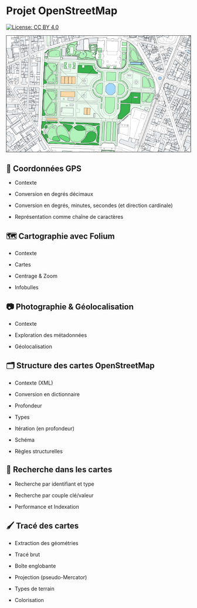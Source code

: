 Projet OpenStreetMap
================================================================================

[![License: CC BY 4.0](https://img.shields.io/badge/License-CC_BY_4.0-blue.svg)](https://creativecommons.org/licenses/by/4.0/)

<p align="center">
  <img src="images/Luxembourg.jpg">
</p>


📍 Coordonnées GPS
--------------------------------------------------------------------------------

  - Contexte

  - Conversion en degrés décimaux

  - Conversion en degrés, minutes, secondes (et direction cardinale)

  - Représentation comme chaîne de caractères


🗺️ Cartographie avec Folium
--------------------------------------------------------------------------------

  - Contexte

  - Cartes

  - Centrage & Zoom

  - Infobulles


📷 Photographie & Géolocalisation
--------------------------------------------------------------------------------

  - Contexte

  - Exploration des métadonnées

  - Géolocalisation


🗂️ Structure des cartes OpenStreetMap
--------------------------------------------------------------------------------

  - Contexte (XML)

  - Conversion en dictionnaire

  - Profondeur

  - Types

  - Itération (en profondeur)

  - Schéma

  - Règles structurelles


🔎 Recherche dans les cartes
--------------------------------------------------------------------------------

  - Recherche par identifiant et type

  - Recherche par couple clé/valeur

  - Performance et Indexation


🖌️ Tracé des cartes
--------------------------------------------------------------------------------

  - Extraction des géométries

  - Tracé brut

  - Boîte englobante

  - Projection (pseudo-Mercator)

  - Types de terrain

  - Colorisation

